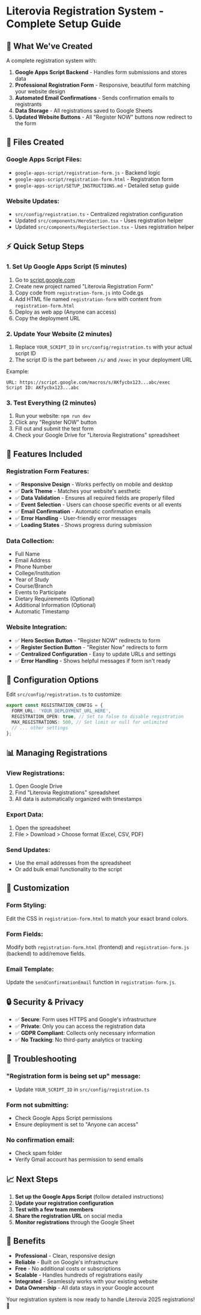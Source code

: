 # Literovia Registration System - Complete Setup Guide

## 🚀 What We've Created

A complete registration system with:

1. **Google Apps Script Backend** - Handles form submissions and stores data
2. **Professional Registration Form** - Responsive, beautiful form matching your website design
3. **Automated Email Confirmations** - Sends confirmation emails to registrants
4. **Data Storage** - All registrations saved to Google Sheets
5. **Updated Website Buttons** - All "Register NOW" buttons now redirect to the form

## 📁 Files Created

### Google Apps Script Files:
- `google-apps-script/registration-form.js` - Backend logic
- `google-apps-script/registration-form.html` - Registration form
- `google-apps-script/SETUP_INSTRUCTIONS.md` - Detailed setup guide

### Website Updates:
- `src/config/registration.ts` - Centralized registration configuration
- Updated `src/components/HeroSection.tsx` - Uses registration helper
- Updated `src/components/RegisterSection.tsx` - Uses registration helper

## ⚡ Quick Setup Steps

### 1. Set Up Google Apps Script (5 minutes)

1. Go to [script.google.com](https://script.google.com)
2. Create new project named "Literovia Registration Form"
3. Copy code from `registration-form.js` into Code.gs
4. Add HTML file named `registration-form` with content from `registration-form.html`
5. Deploy as web app (Anyone can access)
6. Copy the deployment URL

### 2. Update Your Website (2 minutes)

1. Replace `YOUR_SCRIPT_ID` in `src/config/registration.ts` with your actual script ID
2. The script ID is the part between `/s/` and `/exec` in your deployment URL

Example:
```
URL: https://script.google.com/macros/s/AKfycbx123...abc/exec
Script ID: AKfycbx123...abc
```

### 3. Test Everything (2 minutes)

1. Run your website: `npm run dev`
2. Click any "Register NOW" button
3. Fill out and submit the test form
4. Check your Google Drive for "Literovia Registrations" spreadsheet

## 🎯 Features Included

### Registration Form Features:
- ✅ **Responsive Design** - Works perfectly on mobile and desktop
- ✅ **Dark Theme** - Matches your website's aesthetic
- ✅ **Data Validation** - Ensures all required fields are properly filled
- ✅ **Event Selection** - Users can choose specific events or all events
- ✅ **Email Confirmation** - Automatic confirmation emails
- ✅ **Error Handling** - User-friendly error messages
- ✅ **Loading States** - Shows progress during submission

### Data Collection:
- Full Name
- Email Address
- Phone Number
- College/Institution
- Year of Study
- Course/Branch
- Events to Participate
- Dietary Requirements (Optional)
- Additional Information (Optional)
- Automatic Timestamp

### Website Integration:
- ✅ **Hero Section Button** - "Register NOW" redirects to form
- ✅ **Register Section Button** - "Register Now" redirects to form
- ✅ **Centralized Configuration** - Easy to update URLs and settings
- ✅ **Error Handling** - Shows helpful messages if form isn't ready

## 🔧 Configuration Options

Edit `src/config/registration.ts` to customize:

```typescript
export const REGISTRATION_CONFIG = {
  FORM_URL: 'YOUR_DEPLOYMENT_URL_HERE',
  REGISTRATION_OPEN: true, // Set to false to disable registration
  MAX_REGISTRATIONS: 500, // Set limit or null for unlimited
  // ... other settings
};
```

## 📊 Managing Registrations

### View Registrations:
1. Open Google Drive
2. Find "Literovia Registrations" spreadsheet
3. All data is automatically organized with timestamps

### Export Data:
1. Open the spreadsheet
2. File > Download > Choose format (Excel, CSV, PDF)

### Send Updates:
- Use the email addresses from the spreadsheet
- Or add bulk email functionality to the script

## 🎨 Customization

### Form Styling:
Edit the CSS in `registration-form.html` to match your exact brand colors.

### Form Fields:
Modify both `registration-form.html` (frontend) and `registration-form.js` (backend) to add/remove fields.

### Email Template:
Update the `sendConfirmationEmail` function in `registration-form.js`.

## 🔒 Security & Privacy

- ✅ **Secure**: Form uses HTTPS and Google's infrastructure
- ✅ **Private**: Only you can access the registration data
- ✅ **GDPR Compliant**: Collects only necessary information
- ✅ **No Tracking**: No third-party analytics or tracking

## 🚨 Troubleshooting

### "Registration form is being set up" message:
- Update `YOUR_SCRIPT_ID` in `src/config/registration.ts`

### Form not submitting:
- Check Google Apps Script permissions
- Ensure deployment is set to "Anyone can access"

### No confirmation email:
- Check spam folder
- Verify Gmail account has permission to send emails

## 📈 Next Steps

1. **Set up the Google Apps Script** (follow detailed instructions)
2. **Update your registration configuration**
3. **Test with a few team members**
4. **Share the registration URL** on social media
5. **Monitor registrations** through the Google Sheet

## 🎉 Benefits

- **Professional** - Clean, responsive design
- **Reliable** - Built on Google's infrastructure
- **Free** - No additional costs or subscriptions
- **Scalable** - Handles hundreds of registrations easily
- **Integrated** - Seamlessly works with your existing website
- **Data Ownership** - All data stays in your Google account

Your registration system is now ready to handle Literovia 2025 registrations! 🚀
